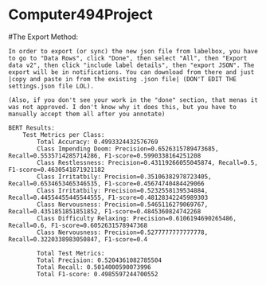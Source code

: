 # Computer494Project

#The Export Method:

    In order to export (or sync) the new json file from labelbox, you have to go to "Data Rows", click "Done", then select "All", then "Export data v2", then click "include label details", then "export JSON". The export will be in notifications. You can download from there and just |copy and paste in from the existing .json file| (DON'T EDIT THE settings.json file LOL).

    (Also, if you don't see your work in the "done" section, that menas it was not approved. I don't know why it does this, but you have to manually accept them all after you annotate)

    BERT Results:
        Test Metrics per Class:
            Total Accuracy: 0.4993324432576769
            Class Impending Doom: Precision=0.6526315789473685, Recall=0.5535714285714286, F1-score=0.5990338164251208
            Class Restlessness: Precision=0.43119266055045874, Recall=0.5, F1-score=0.4630541871921182
            Class Irritatbily: Precision=0.35106382978723405, Recall=0.6534653465346535, F1-score=0.45674740484429066
            Class Irritatbily: Precision=0.5232558139534884, Recall=0.44554455445544555, F1-score=0.48128342245989303
            Class Nervousness: Precision=0.5465116279069767, Recall=0.4351851851851852, F1-score=0.4845360824742268
            Class Difficulty Relaxing: Precision=0.6106194690265486, Recall=0.6, F1-score=0.6052631578947368
            Class Nervousness: Precision=0.5277777777777778, Recall=0.3220338983050847, F1-score=0.4

            Total Test Metrics:
            Total Precision: 0.5204361082785504
            Total Recall: 0.5014000590073996
            Total F1-score: 0.4985597244700552
